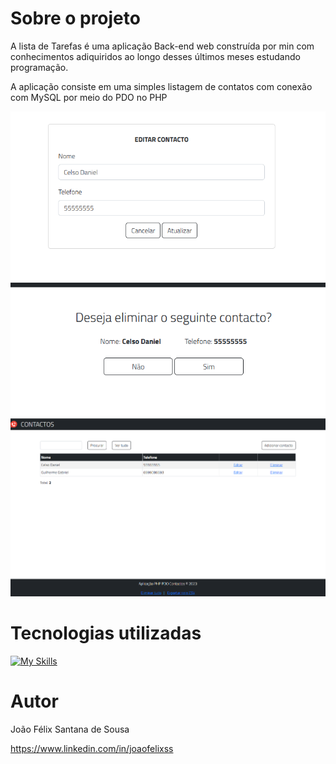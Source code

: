 # Sobre o projeto

A lista de Tarefas é uma aplicação Back-end web construída por min com conhecimentos adiquiridos ao longo desses últimos meses estudando programação.

A aplicação consiste em uma simples listagem de contatos com conexão com MySQL por meio do PDO no PHP
<div>
  <img src="foto3.png">
  <img src="foto2.png">
  <img src="foto1.png">
</div>

# Tecnologias utilizadas
[![My Skills](https://skillicons.dev/icons?i=css,php,html,mysql,bootstrap)](https://skillicons.dev)

# Autor

João Félix Santana de Sousa

https://www.linkedin.com/in/joaofelixss
